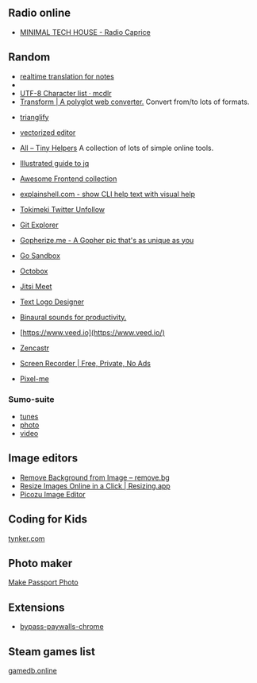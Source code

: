 
## Radio online 
* [MINIMAL TECH HOUSE - Radio Caprice](http://radcap.ru/mintechhouse.html)



## Random

* [realtime translation for notes](https://fluently.so/)
* 
* [UTF-8 Character list · mcdlr](https://mcdlr.com/utf-8/#1)
* [Transform | A polyglot web converter.](https://transform.tools/) Convert from/to lots of formats.

- [trianglify](https://trianglify.io/)

* [vectorized editor](https://vectr.com/)
* [All – Tiny Helpers](https://tiny-helpers.dev/) A collection of lots of simple online tools.
* [Illustrated guide to jq](https://mosermichael.github.io/jq-illustrated/dir/content.html)

* [Awesome Frontend collection](https://awesomejs.dev/)
* [explainshell.com - show CLI help text with visual help](https://explainshell.com/)
* [Tokimeki Twitter Unfollow](https://tokimeki-unfollow.glitch.me/)
* [Git Explorer](https://gitexplorer.com/)
* [Gopherize.me - A Gopher pic that's as unique as you](https://gopherize.me/)
* [Go Sandbox](https://go-sandbox.com/)
* [Octobox](https://octobox.io/)
* [Jitsi Meet](https://meet.jit.si/)
* [Text Logo Designer](https://eu1.flamingtext.com/)

* [Binaural sounds for productivity.](https://spaces.fm/)
* [https://www.veed.io](https://www.veed.io/)
* [Zencastr](https://zencastr.com/)
* [Screen Recorder | Free, Private, No Ads](https://screenrecorderapp.com/)

* [Pixel-me](https://pixel-me.tokyo/en/)

### Sumo-suite
* [tunes](https://sumo.app/tunes/es)
* [photo](https://sumo.app/photo/es)
* [video](https://sumo.app/video/es)




## Image editors
* [Remove Background from Image – remove.bg](https://www.remove.bg/)
* [Resize Images Online in a Click | Resizing.app](https://resizing.app/)
* [Picozu Image Editor](https://www.picozu.com/)


## Coding for Kids

[tynker.com](https://www.tynker.com/)

## Photo maker

[Make Passport Photo](https://makepassportphoto.com/)


## Extensions

* [bypass-paywalls-chrome](https://github.com/iamadamdev/bypass-paywalls-chrome)


## Steam games list

[gamedb.online](https://gamedb.online/players/76561198026280908/guuplanewalker?o=desc&s=1#games)
<!--stackedit_data:
eyJoaXN0b3J5IjpbNTc0MTI2MjYsNjEwNTkyMTM0LDE1NjY3ND
A0ODgsLTI0MzMzOTE0OCwxMTI2NjEwNDA2LDg5ODY0OTI5OSwt
MzczMjExNDczLC00MTcxNTk0MjgsMjAwMzMyNTAxNywtMTkyND
Q5NjM5OCwtMzc2MDc0NzAyLDMxMjIzMzU0MCwxODkyNTg0ODg5
LDE1MTYyMjE5MDEsLTIwMzQ2NTgyOTEsLTEzMzk4ODkzNjYsMT
M4MTI4MzcxN119
-->